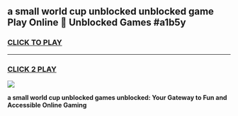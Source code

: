 
## a small world cup unblocked unblocked game Play Online 👋 Unblocked Games #a1b5y
<h3>
<a href="https://premium.freeplayer.one?title=a_small_world_cup_unblocked&ref=21F">CLICK TO PLAY</a></h3>
<hr>

<h3>
<a href="https://premium.freeplayer.one?title=a_small_world_cup_unblocked&ref=21F">CLICK 2 PLAY</a>
  
</h3>

<a href="https://premium.freeplayer.one?title=a_small_world_cup_unblocked&ref=21F/"><img src="https://clearcache.store/games.png"></a>


**a small world cup unblocked games unblocked: Your Gateway to Fun and Accessible Online Gaming**

